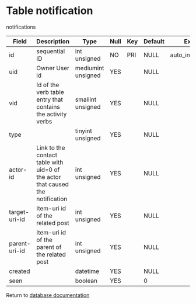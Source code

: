 Table notification
===========
notifications

| Field | Description | Type | Null | Key | Default | Extra |
| ----- | ----------- | ---- | ---- | --- | ------- | ----- |
| id | sequential ID | int unsigned | NO | PRI | NULL | auto_increment |    
| uid | Owner User id | mediumint unsigned | YES |  | NULL |  |    
| vid | Id of the verb table entry that contains the activity verbs | smallint unsigned | YES |  | NULL |  |    
| type |  | tinyint unsigned | YES |  | NULL |  |    
| actor-id | Link to the contact table with uid=0 of the actor that caused the notification | int unsigned | YES |  | NULL |  |    
| target-uri-id | Item-uri id of the related post | int unsigned | YES |  | NULL |  |    
| parent-uri-id | Item-uri id of the parent of the related post | int unsigned | YES |  | NULL |  |    
| created |  | datetime | YES |  | NULL |  |    
| seen |  | boolean | YES |  | 0 |  |    

Return to [database documentation](help/database)

